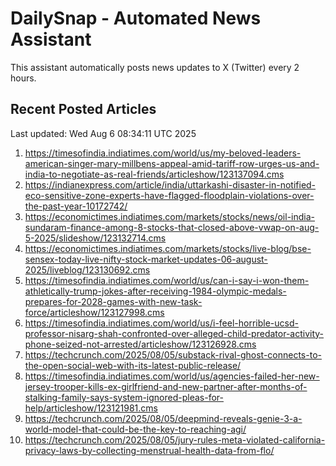 # DailySnap - Automated News Assistant

This assistant automatically posts news updates to X (Twitter) every 2 hours.

## Recent Posted Articles

Last updated: Wed Aug  6 08:34:11 UTC 2025

1. https://timesofindia.indiatimes.com/world/us/my-beloved-leaders-american-singer-mary-millbens-appeal-amid-tariff-row-urges-us-and-india-to-negotiate-as-real-friends/articleshow/123137094.cms
2. https://indianexpress.com/article/india/uttarkashi-disaster-in-notified-eco-sensitive-zone-experts-have-flagged-floodplain-violations-over-the-past-year-10172742/
3. https://economictimes.indiatimes.com/markets/stocks/news/oil-india-sundaram-finance-among-8-stocks-that-closed-above-vwap-on-aug-5-2025/slideshow/123132714.cms
4. https://economictimes.indiatimes.com/markets/stocks/live-blog/bse-sensex-today-live-nifty-stock-market-updates-06-august-2025/liveblog/123130692.cms
5. https://timesofindia.indiatimes.com/world/us/can-i-say-i-won-them-athletically-trump-jokes-after-receiving-1984-olympic-medals-prepares-for-2028-games-with-new-task-force/articleshow/123127998.cms
6. https://timesofindia.indiatimes.com/world/us/i-feel-horrible-ucsd-professor-nisarg-shah-confronted-over-alleged-child-predator-activity-phone-seized-not-arrested/articleshow/123126928.cms
7. https://techcrunch.com/2025/08/05/substack-rival-ghost-connects-to-the-open-social-web-with-its-latest-public-release/
8. https://timesofindia.indiatimes.com/world/us/agencies-failed-her-new-jersey-trooper-kills-ex-girlfriend-and-new-partner-after-months-of-stalking-family-says-system-ignored-pleas-for-help/articleshow/123121981.cms
9. https://techcrunch.com/2025/08/05/deepmind-reveals-genie-3-a-world-model-that-could-be-the-key-to-reaching-agi/
10. https://techcrunch.com/2025/08/05/jury-rules-meta-violated-california-privacy-laws-by-collecting-menstrual-health-data-from-flo/
